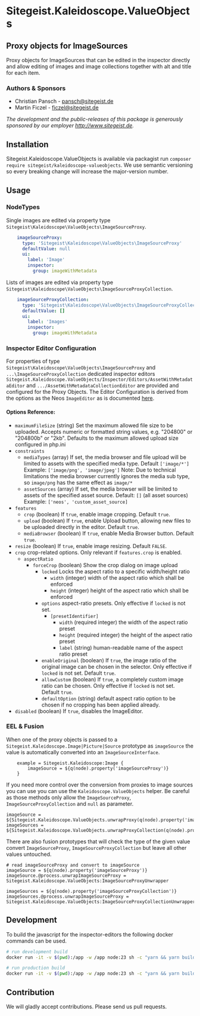 # Sitegeist.Kaleidoscope.ValueObjects
## Proxy objects for ImageSources

Proxy objects for ImageSources that can be edited in the inspector directly and allow editing of images and image collections
together with alt and title for each item.

### Authors & Sponsors

* Christian Pansch - pansch@sitegeist.de
* Martin Ficzel - ficzel@sitegeist.de

*The development and the public-releases of this package is generously sponsored
by our employer http://www.sitegeist.de.*

## Installation

Sitegeist.Kaleidoscope.ValueObjects is available via packagist run `composer require sitegeist/kaleidoscope-valueobjects`.
We use semantic versioning so every breaking change will increase the major-version number.

## Usage

### NodeTypes

Single images are edited via property type `Sitegeist\Kaleidoscope\ValueObjects\ImageSourceProxy`.

```yaml
    imageSourceProxy:
      type: 'Sitegeist\Kaleidoscope\ValueObjects\ImageSourceProxy'
      defaultValue: null
      ui:
        label: 'Image'
        inspector:
          group: imageWithMetadata
```
Lists of images are edited via property type `Sitegeist\Kaleidoscope\ValueObjects\ImageSourceProxyCollection`.

```yaml
    imageSourceProxyCollection:
      type: 'Sitegeist\Kaleidoscope\ValueObjects\ImageSourceProxyCollection'
      defaultValue: []
      ui:
        label: 'Images'
        inspector:
          group: imageWithMetadata
```

### Inspector Editor Configuration

For properties of type `Sitegeist\Kaleidoscope\ValueObjects\ImageSourceProxy` and `...\ImageSourceProxyCollection`
dedicated inspector editors `Sitegeist.Kaleidoscope.ValueObjects/Inspector/Editors/AssetWithMetadataEditor` and `.../AssetWithMetadataCollectionEditor` 
are provided and configured for the Proxy Objects. The Editor Configuration is derived from the options as the Neos `ImageEditor` 
as is documented [here](https://neos.readthedocs.io/en/stable/References/PropertyEditorReference.html#property-type-image-neos-media-domain-model-imageinterface-imageeditor-image-selection-upload-editor).

#### Options Reference:

* `maximumFileSize` (string)
Set the maximum allowed file size to be uploaded.
Accepts numeric or formatted string values, e.g. "204800" or "204800b" or "2kb".
Defaults to the maximum allowed upload size configured in php.ini
* `constraints`
  * `mediaTypes` (array)
    If set, the media browser and file upload will be limited to assets with the specified media type. Default `['image/*']`
    Example: `['image/png', 'image/jpeg']`
    Note: Due to technical limitations the media browser currently ignores the media sub type, so `image/png` has the same effect as `image/*`
  * `assetSources` (array)
    If set, the media browser will be limited to assets of the specified asset source. Default: `[]` (all asset sources)
    Example: `['neos', 'custom_asset_source]`
* `features`
  * `crop` (boolean) If `true`, enable image cropping. Default `true`.
  * `upload` (boolean) If `true`, enable Upload button, allowing new files to be uploaded directly in the editor. Default `true`.
  * `mediaBrowser` (boolean) If `true`, enable Media Browser button. Default `true`.
* `resize` (boolean) If `true`, enable image resizing. Default `FALSE`.
* `crop` crop-related options. Only relevant if `features.crop` is enabled.
  * `aspectRatio`
    * `forceCrop` (boolean) Show the crop dialog on image upload
      * `locked` Locks the aspect ratio to a specific width/height ratio
        * `width` (integer) width of the aspect ratio which shall be enforced
        * `height` (integer) height of the aspect ratio which shall be enforced
      * `options` aspect-ratio presets. Only effective if `locked` is not set.
        * `[presetIdentifier]`
          * `width` (required integer) the width of the aspect ratio preset
          * `height` (required integer) the height of the aspect ratio preset
          * `label` (string) human-readable name of the aspect ratio preset
      * `enableOriginal` (boolean)
        If `true`, the image ratio of the original image can be chosen in the selector.
        Only effective if `locked` is not set. Default `true`.
      *  `allowCustom` (boolean)
         If `true`, a completely custom image ratio can be chosen. Only effective if `locked`
         is not set. Default `true`.
      *  `defaultOption` (string) default aspect ratio option to be chosen if no cropping has been applied already.
* `disabled` (boolean) If `true`, disables the ImageEditor.

### EEL & Fusion

When one of the proxy objects is passed to a `Sitegeist.Kaleidoscope.Image|Picture|Source` prototype as `imageSource` 
the value is automatically converted into an `ImageSourceInterface`.

```neosfusion
    example = Sitegeist.Kaleidoscope:Image {
        imageSource = ${q(node).property('imageSourceProxy')}
    }
```

If you need more control over the conversion from proxies to image sources you can use you can use the `Kaleidoscope.ValueObjects` helper.
Be careful as those methods only allow the `ImageSourceProxy`, `ImageSourceProxyCollection` and `null` as parameter.

```neosfusion
imageSource = ${Sitegeist.Kaleidoscope.ValueObjects.unwrapProxy(q(node).property('imageSourceProxy'))}
imageSources = ${Sitegeist.Kaleidoscope.ValueObjects.unwrapProxyCollection(q(node).property('imageSourceProxyCollection'))}
```

There are also fusion prototypes that will check the type of the given value convert `ImageSourceProxy`,
`ImageSourceProxyCollection` but leave all other values untouched.

```neosfusion
# read imageSourceProxy and convert to imageSource
imageSource = ${q(node).property('imageSourceProxy')}
imageSource.@process.unwrapImageSourceProxy = Sitegeist.Kaleidoscope.ValueObjects:ImageSourceProxyUnwrapper

imageSources = ${q(node).property('imageSourceProxyCollection')}
imageSources.@process.unwrapImageSourceProxy = Sitegeist.Kaleidoscope.ValueObjects:ImageSourceProxyCollectionUnwrapper
```

## Development 

To build the javascript for the inspector-editors the following docker commands can be used.

```bash
# run development build
docker run -it -v $(pwd):/app -w /app node:23 sh -c "yarn && yarn build:dev"

# run production build 
docker run -it -v $(pwd):/app -w /app node:23 sh -c "yarn && yarn build"
```

## Contribution

We will gladly accept contributions. Please send us pull requests.

